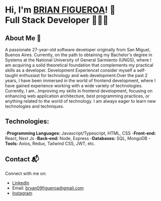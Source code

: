 # Hi, I'm <a href="https://www.linkedin.com/in/brian-figueroa1996">BRIAN FIGUEROA<a/>! 👋 </br> <b> Full Stack Developer 🧑🏻‍💻</b>
## About Me 🚀
A passionate 27-year-old software developer originally from San Miguel, Buenos Aires.
Currently, on the path to obtaining my Bachelor's degree in Systems at the National University of General Sarmiento (UNGS), where I am acquiring a solid theoretical foundation that complements my practical skills as a developer.
Development ExperienceI consider myself a self-taught enthusiast for technology and web development.Over the past 2 years, I have been immersed in the world of frontend development, where I have gained experience working with a wide variety of technologies.
Currently, I am...Improving my skills in frontend development, focusing on enhancing web application architecture, best programming practices, or anything related to the world of technology. I am always eager to learn new technologies and techniques.

## Technologies:
-<b>Programming Languages:</b> Javascript/Typescript, HTML, CSS 
-<b>Front-end:</b> React, Next Js 
-<b>Back-end:</b> Node, Express 
-<b>Databases:</b> SQL, MongoDB 
-<b>Tools:</b> Axios, Redux, Tailwind CSS, JWT, etc.

## Contact 📬
Connect with me on:
- <a href="https://www.linkedin.com/in/brian-figueroa1996">LinkedIn<a/>
- Email:  [bryan09figueroa@gmail.com](mailto:bryan09figueroa@gmail.com)
- <a href="https://www.instagram.com/brianfigueroa">Instagram<a/>